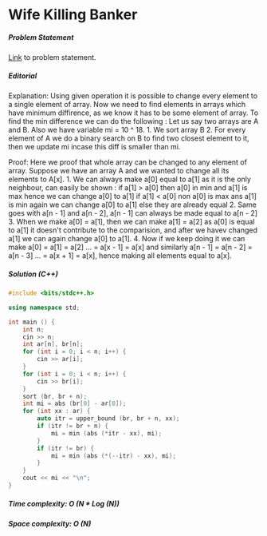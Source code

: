 # Wife Killing Banker

##### Problem Statement

[Link](https://www.hackerrank.com/contests/uvce-ncode-january-2019/challenges/wife-killing-banker) to problem statement.

##### Editorial
Explanation:
	Using given operation it is possible to change every element to a single element of array.
	Now we need to find elements in arrays which have minimum diffirence, as we know it has to be some element of array.
	To find the min difference we can do the following :
		Let us say two arrays are A and B. Also we have variable mi = 10 ^ 18.
		1. We sort array B
		2. For every element of A we do a binary search on B to find two closest element to it, then we update mi incase this diff is smaller than mi. 

Proof: 
	Here we proof that whole array can be changed to any element of array.
	Suppose we have an array A and we wanted to change all its elements to A[x].
		1. We can always make a[0] equal to a[1] as it is the only neighbour, can easily be shown :
			if a[1] > a[0] then a[0] in min and a[1] is max hence we can change a[0] to a[1]
			if a[1] < a[0] non a[0] is max ans a[1] is min again we can change a[0] to a[1]
			else they are already equal
		2. Same goes with a[n - 1] and a[n - 2], a[n - 1] can always be made equal to a[n - 2]
		3. When we make a[0] = a[1], then we can make a[1] = a[2] as a[0] is equal to a[1] it doesn't contribute to the comparision, and after we havev changed a[1] we can again change a[0] to a[1].
		4. Now if we keep doing it we can make a[0] = a[1] = a[2] ... = a[x - 1] = a[x] and similarly a[n - 1] = a[n - 2] = a[n - 3] ... = a[x + 1] = a[x], hence making all elements equal to a[x].


##### Solution (C++)

```cpp
#include <bits/stdc++.h>

using namespace std;

int main () { 
	int n;
	cin >> n;
	int ar[n], br[n];
	for (int i = 0; i < n; i++) {
		cin >> ar[i];
	}	
	for (int i = 0; i < n; i++) {
		cin >> br[i];
	}
	sort (br, br + n);
	int mi = abs (br[0] - ar[0]);
	for (int xx : ar) {
		auto itr = upper_bound (br, br + n, xx);
		if (itr != br + n) {
			mi = min (abs (*itr - xx), mi);
		}
		if (itr != br) {
			mi = min (abs (*(--itr) - xx), mi);
		}
	}
	cout << mi << "\n";
}

```
##### Time complexity: O (N * Log (N))
##### Space complexity:	O (N)
